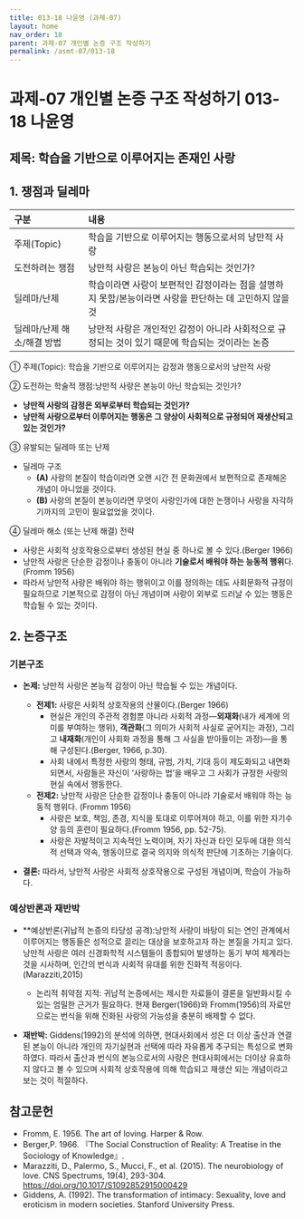 ```yaml
---
title: 013-18 나윤영 (과제-07)
layout: home
nav_order: 18
parent: 과제-07 개인별 논증 구조 작성하기
permalink: /asmt-07/013-18
---
```


# 과제-07 개인별 논증 구조 작성하기 013-18 나윤영

## 제목: 학습을 기반으로 이루어지는 존재인 사랑  

## 1. 쟁점과 딜레마

| 구분 | 내용 |
|:---|:---|
| 주제(Topic) | 학습을 기반으로 이루어지는 행동으로서의 낭만적 사랑 |
| 도전하려는 쟁점 | 낭만적 사랑은 본능이 아닌 학습되는 것인가? |
| 딜레마/난제 | 학습이라면 사랑이 보편적인 감정이라는 점을 설명하지 못함/본능이라면 사랑을 판단하는 데 고민하지 않을 것 |
| 딜레마/난제 해소/해결 방법 | 낭만적 사랑은 개인적인 감정이 아니라 사회적으로 규정되는 것이 있기 때문에 학습되는 것이라는 논증 |

① 주제(Topic): 학습을 기반으로 이루어지는 감정과 행동으로서의 낭만적 사랑 

② 도전하는 학술적 쟁점:낭만적 사랑은 본능이 아닌 학습되는 것인가? 

- **낭만적 사랑의 감정은 외부로부터 학습되는 것인가?**  
- **낭만적 사랑으로부터 이루어지는 행동은 그 양상이 사회적으로 규정되어 재생산되고 있는 것인가?**  

③ 유발되는 딜레마 또는 난제

- 딜레마 구조
  - **(A)** 사랑의 본질이 학습이라면 오랜 시간 전 문화권에서 보편적으로 존재해온 개념이 아니었을 것이다.
  - **(B)** 사랑의 본질이 본능이라면 무엇이 사랑인가에 대한 논쟁이나 사랑을 자각하기까지의 고민이 필요없었을 것이다.

④ 딜레마 해소 (또는 난제 해결) 전략

- 사랑은 사회적 상호작용으로부터 생성된 현실 중 하나로 볼 수 있다.(Berger 1966)
- 낭만적 사랑은 단순한 감정이나 충동이 아니라 **기술로서 배워야 하는 능동적 행위**다. (Fromm 1956)
- 따라서 낭만적 사랑은 배워야 하는 행위이고 이를 정의하는 데도 사회문화적 규정이 필요하므로 기본적으로 감정이 아닌 개념이며 사랑이 외부로 드러날 수 있는 행동은 학습될 수 있는 것이다.

## 2. 논증구조

### 기본구조

- **논제:** 낭만적 사랑은 본능적 감정이 아닌 학습될 수 있는 개념이다.
  - **전제1:** 사랑은 사회적 상호작용의 산물이다.(Berger 1966)
    - 현실은 개인의 주관적 경험뿐 아니라 사회적 과정—**외재화**(내가 세계에 의미를 부여하는 행위), **객관화**(그 의미가 사회적 사실로 굳어지는 과정), 그리고 **내재화**(개인이 사회화 과정을 통해 그 사실을 받아들이는 과정)—을 통해 구성된다.(Berger, 1966, p.30).
	- 사회 내에서 특정한 사랑의 형태, 규범, 가치, 기대 등이 제도화되고 내면화되면서, 사람들은 자신이 ‘사랑하는 법’을 배우고 그 사회가 규정한 사랑의 현실 속에서 행동한다.
  - **전제2:** 낭만적 사랑은 단순한 감정이나 충동이 아니라 기술로서 배워야 하는 능동적 행위다. (Fromm 1956)
    - 사랑은 보호, 책임, 존경, 지식을 토대로 이루어져야 하고, 이를 위한 자기수양 등의 훈련이 필요하다.(Fromm 1956, pp. 52-75).
    - 사랑은 자발적이고 지속적인 노력이며, 자기 자신과 타인 모두에 대한 의식적 선택과 약속, 행동이므로 결국 의지와 의식적 판단에 기초하는 기술이다.

- **결론:** 따라서, 낭만적 사랑은 사회적 상호작용으로 구성된 개념이며, 학습이 가능하다.  

### 예상반론과 재반박

- **예상반론(귀납적 논증의 타당성 공격):낭만적 사랑이 바탕이 되는 연인 관계에서 이루어지는 행동들은 성적으로 끌리는 대상을 보호하고자 하는 본질을 가지고 있다. 낭만적 사랑은 여러 신경화학적 시스템들이 종합되어 발생하는 동기 부여 체계라는 것을 시사하며, 인간의 번식과 사회적 유대를 위한 진화적 적응이다.(Marazziti,2015)
  - 논리적 취약점 지적: 귀납적 논증에서는 제시한 자료들이 결론을 일반화시킬 수 있는 엄밀한 근거가 필요하다. 현재 Berger(1966)와 Fromm(1956)의 자료만으로는 번식을 위해 진화된 사랑의 가능성을 충분히 배제할 수 없다.

- **재반박:** Giddens(1992)의 분석에 의하면, 현대사회에서 성은 더 이상 출산과 연결된 본능이 아니라 개인의 자기실현과 선택에 따라 자유롭게 추구되는 특성으로 변화하였다. 따라서 출산과 번식의 본능으로서의 사랑은 현대사회에서는 더이상 유효하지 않다고 볼 수 있으며 사회적 상호작용에 의해 학습되고 재생산 되는 개념이라고 보는 것이 적절하다.

## 참고문헌

- Fromm, E. 1956. The art of loving. Harper & Row.
- Berger,P. 1966. 『The Social Construction of Reality: A Treatise in the Sociology of Knowledge』.
- Marazziti, D., Palermo, S., Mucci, F., et al. (2015). The neurobiology of love. CNS Spectrums, 19(4), 293-304. https://doi.org/10.1017/S1092852915000429
- Giddens, A. (1992). The transformation of intimacy: Sexuality, love and eroticism in modern societies. Stanford University Press.